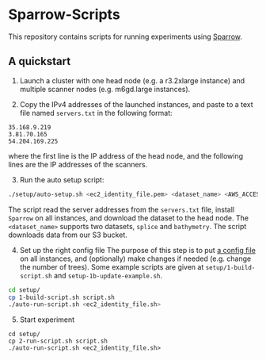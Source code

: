 # Sparrow-Scripts

This repository contains scripts for running experiments using [Sparrow](https://github.com/arapat/sparrow).

## A quickstart

1. Launch a cluster with one head node (e.g. a r3.2xlarge instance) and multiple scanner nodes (e.g. m6gd.large instances).

2. Copy the IPv4 addresses of the launched instances, and paste to a text file named `servers.txt` in the following format:
```
35.168.9.219
3.81.70.165
54.204.169.225
```
where the first line is the IP address of the head node, and the following lines are the IP addresses of the scanners.

3. Run the auto setup script:
```bash
./setup/auto-setup.sh <ec2_identity_file.pem> <dataset_name> <AWS_ACCESS_KEY_ID> <AWS_SECRET_ACCESS_KEY>
```
The script read the server addresses from the `servers.txt` file, install `Sparrow` on all instances, and download the dataset to the head node.
The `<dataset_name>` supports two datasets, `splice` and `bathymetry`. The script downloads data from our S3 bucket.

4. Set up the right config file
The purpose of this step is to put [a config file](https://github.com/arapat/sparrow-experiments/tree/master/configs) on all instances, and (optionally) make changes if needed (e.g. change the number of trees). Some example scripts are given at `setup/1-build-script.sh` and `setup-1b-update-example.sh`. 
```bash
cd setup/
cp 1-build-script.sh script.sh
./auto-run-script.sh <ec2_identity_file.sh>
```

5. Start experiment
```
cd setup/
cp 2-run-script.sh script.sh
./auto-run-script.sh <ec2_identity_file.sh>
```
